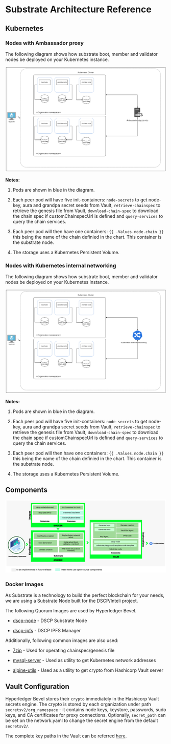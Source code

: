 [//]: # (##############################################################################################)
[//]: # (Copyright Accenture. All Rights Reserved.)
[//]: # (SPDX-License-Identifier: Apache-2.0)
[//]: # (##############################################################################################)

# Substrate Architecture Reference

## Kubernetes

### Nodes with Ambassador proxy

The following diagram shows how substrate boot, member and validator nodes be deployed on your Kubernetes instance.

![Figure: Substrate Kubernetes Deployment - Ambassador proxy](../../_static/Substrate_Ambassador_Kubernetes.png)

**Notes:**

1. Pods are shown in blue in the diagram.

1. Each peer pod will have five init-containers: `node-secrets` to get node-key, aura and grandpa secret seeds from Vault, `retrieve-chainspec` to retrieve the genesis file from Vault, `download-chain-spec` to download the chain spec if customChainspecUrl is defined and `query-services` to query the chain services.

1. Each peer pod will then have one containers: `{{ .Values.node.chain }}` this being the name of the chain definied in the chart. This container is the substrate node.

1. The storage uses a Kubernetes Persistent Volume.



### Nodes with Kubernetes internal networking

The following diagram shows how substrate boot, member and validator nodes be deployed on your Kubernetes instance.

![Figure: Substrate Kubernetes Deployment - Kubernetes internal networking](../../_static/Substrate_Internal_Networking_Kubernetes.png)

**Notes:**

1. Pods are shown in blue in the diagram.

1. Each peer pod will have five init-containers: `node-secrets` to get node-key, aura and grandpa secret seeds from Vault, `retrieve-chainspec` to retrieve the genesis file from Vault, `download-chain-spec` to download the chain spec if customChainspecUrl is defined and `query-services` to query the chain services.

1. Each peer pod will then have one containers: `{{ .Values.node.chain }}` this being the name of the chain definied in the chart. This container is the substrate node.

1. The storage uses a Kubernetes Persistent Volume.

## Components

![Figure: Substrate Components](../../_static/hyperledger-bevel-substrate.png)

### Docker Images
As Substrate is a technology to build the perfect blockchain for your needs, we are using a Substrate Node built for the DSCP/Inteli project.

The following Quorum Images are used by Hyperledger Bevel.

*  [dscp-node](https://github.com/inteli-poc/dscp-node) - DSCP Substrate Node

*  [dscp-ipfs](https://github.com/inteli-poc/dscp-ipfs) - DSCP IPFS Manager


Additionally, following common images are also used:

*  [7zip](https://hub.docker.com/r/crazymax/7zipsybox) - Used for operating chainspec/genesis file

*  [mysql-server](https://hub.docker.com/r/bitnami/kubectl) - Used as utility to get Kubernetes network addresses

*  [alpine-utils](https://github.com/hyperledger/bevel/pkgs/container/bevel-alpine-utils) - Used as a utility to get crypto from Hashicorp Vault server

<a  name="vault-config"></a>
## Vault Configuration

Hyperledger Bevel stores their `crypto` immediately in the Hashicorp Vault secrets engine.
The crypto is stored by each organization under path `secretsv2/org_namespace` - it contains node keys, keystore, passwords, sudo keys, and CA certificates for proxy connections.
Optionally, `secret_path` can be set on the network.yaml to change the secret engine from the default `secretsv2/`.

The complete key paths in the Vault can be referred [here](../certificates/substrate.md).
